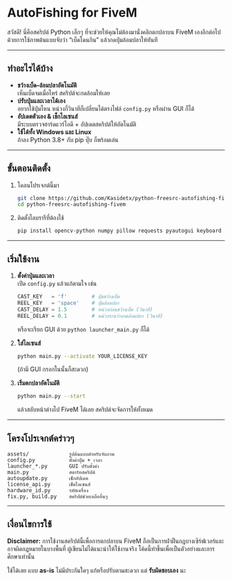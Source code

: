 # AutoFishing for FiveM

สวัสดี! นี่คือสคริปต์ Python เล็กๆ ที่จะช่วยให้คุณไม่ต้องมานั่งคลิกตกปลาบน FiveM เองอีกต่อไป ด้วยการใช้ภาพต้นแบบจับว่า “เบ็ดโดนกิน” แล้วกดปุ่มล้อมปลาให้ทันที

---

## ทำอะไรได้บ้าง

- **ขว้างเบ็ด–ล้อมปลาอัตโนมัติ**  
  เห็นเบ็ดจมเมื่อไหร่ สคริปต์จะกดล้อมให้เลย  
- **ปรับปุ่มและเวลาได้เอง**  
  อยากใช้ปุ่มไหน หน่วงกี่วินาทีก็เปลี่ยนได้ตรงไฟล์ `config.py` หรือผ่าน GUI ก็ได้  
- **อัปเดตตัวเอง & เช็กไลเซนส์**  
  มีระบบตรวจฮาร์ดแวร์ไอดี + อัปเดตสคริปต์ให้อัตโนมัติ  
- **ใช้ได้ทั้ง Windows และ Linux**  
  ถ้าลง Python 3.8+ กับ pip ปุ๊บ ก็พร้อมเล่น

---

## ขั้นตอนติดตั้ง

1. โคลนโปรเจกต์นี้มา  
   ```bash
   git clone https://github.com/Kasidetx/python-freesrc-autofishing-fivem.git
   cd python-freesrc-autofishing-fivem
   ```

2. ติดตั้งไลบรารีที่ต้องใช้  
   ```bash
   pip install opencv-python numpy pillow requests pyautogui keyboard PySimpleGUI
   ```

---

## เริ่มใช้งาน

1. **ตั้งค่าปุ่มและเวลา**  
   เปิด `config.py` แล้วแก้ตามใจ เช่น  
   ```python
   CAST_KEY   = 'f'        # ปุ่มขว้างเบ็ด
   REEL_KEY   = 'space'    # ปุ่มล้อมปลา
   CAST_DELAY = 1.5        # หน่วงก่อนขว้างเบ็ด (วินาที)
   REEL_DELAY = 0.1        # หน่วงระหว่างกดล้อมปลา (วินาที)
   ```
   หรือจะเรียก GUI ด้วย `python launcher_main.py` ก็ได้

2. **ใส่ไลเซนส์**  
   ```bash
   python main.py --activate YOUR_LICENSE_KEY
   ```
   (ถ้ามี GUI กรอกในนั้นก็สะดวก)

3. **เริ่มตกปลาอัตโนมัติ**  
   ```bash
   python main.py --start
   ```
   แล้วสลับหน้าต่างไป FiveM ได้เลย สคริปต์จะจัดการให้ทั้งหมด

---

## โครงโปรเจกต์คร่าวๆ

```
assets/             รูปต้นแบบสำหรับจับภาพ  
config.py           ตั้งค่าปุ่ม + เวลา  
launcher_*.py       GUI ปรับตั้งค่า  
main.py             สตาร์ทสคริปต์  
autoupdate.py       เช็กอัปเดต  
license_api.py      เช็คไลเซนส์  
hardware_id.py      รหัสเครื่อง  
fix.py, build.py    สคริปต์ช่วยเหลืออื่นๆ  
```

---

## เงื่อนไขการใช้

**Disclaimer:** การใช้งานสคริปต์นี้เพื่อการตกปลาบน FiveM ถือเป็นการฝ่าฝืนกฎบางเซิร์ฟเวอร์และอาจผิดกฎหมายในบางพื้นที่ ผู้เขียนไม่ได้แนะนำให้ใช้งานจริง โค้ดนี้ทำขึ้นเพื่อเป็นตัวอย่างและการศึกษาเท่านั้น

ใช้ได้เลย แบบ **as-is** ไม่มีประกันใดๆ แก้หรือปรับตามสะดวก แต่ **รับผิดชอบเอง** นะ
